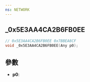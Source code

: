 ```yaml
---
ns: NETWORK
---
```

## _0x5E3AA4CA2B6FB0EE

```c
// 0x5E3AA4CA2B6FB0EE 0x7BBEA8CF
void _0x5E3AA4CA2B6FB0EE(Any p0);
```


## 參數
* **p0**: 

